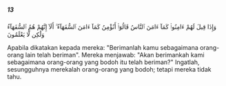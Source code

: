 ##### 13

<span class="ayah">وَإِذَا قِيلَ لَهُمْ ءَامِنُوا۟ كَمَآ ءَامَنَ ٱلنَّاسُ قَالُوٓا۟ أَنُؤْمِنُ كَمَآ ءَامَنَ ٱلسُّفَهَآءُ ۗ أَلَآ إِنَّهُمْ هُمُ ٱلسُّفَهَآءُ وَلَٰكِن لَّا يَعْلَمُونَ</span>

<span class="ayah_translation">Apabila dikatakan kepada mereka: "Berimanlah kamu sebagaimana orang-orang lain telah beriman". Mereka menjawab: "Akan berimankah kami sebagaimana orang-orang yang bodoh itu telah beriman?" Ingatlah, sesungguhnya merekalah orang-orang yang bodoh; tetapi mereka tidak tahu.</span>
